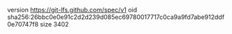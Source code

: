 version https://git-lfs.github.com/spec/v1
oid sha256:26bbc0e0e91c2d2d239d085ec69780017717c0ca9a9fd7abe912ddf0e70747f8
size 3402

